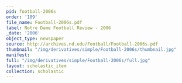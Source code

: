 ```yaml
---
pid: football-2006s
order: '109'
file_name: Football-2006s.pdf
label: Notre Dame Football Review - 2006
_date: '2006'
object_type: newspaper
source: http://archives.nd.edu/Football/Football-2006s.pdf
thumbnail: "/img/derivatives/simple/Football-2006s/thumbnail.jpg"
manifest:
full: "/img/derivatives/simple/Football-2006s/full.jpg"
layout: scholastic_item
collection: scholastic
---
```

